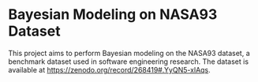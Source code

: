 # Bayesian Modeling on NASA93 Dataset

This project aims to perform Bayesian modeling on the NASA93 dataset, a benchmark dataset used in software engineering research. The dataset is available at https://zenodo.org/record/268419#.YyQN5-xlAqs.

